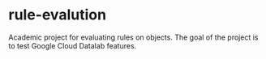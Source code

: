 # rule-evalution
Academic project for evaluating rules on objects. The goal of the project is to test Google Cloud Datalab features.